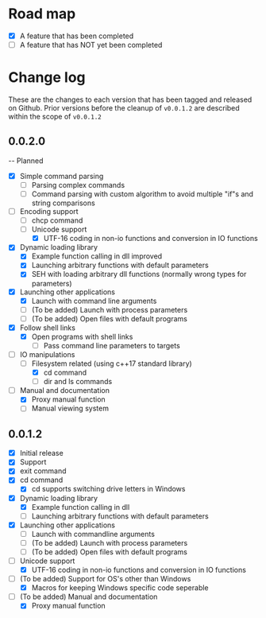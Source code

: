 # Road map

- [x] A feature that has been completed
- [ ] A feature that has NOT yet been completed

# Change log

These are the changes to each version that has been tagged and released on Github.
Prior versions before the cleanup of `v0.0.1.2` are described within the scope of `v0.0.1.2` 

## 0.0.2.0
  -- Planned
- [x] Simple command parsing
  - [ ] Parsing complex commands
  - [ ] Command parsing with custom algorithm to avoid multiple "if"s and string comparisons
- [ ] Encoding support
  - [ ] chcp command
  - [ ] Unicode support
    - [x] UTF-16 coding in non-io functions and conversion in IO functions
- [x] Dynamic loading library
  - [x] Example function calling in dll improved
  - [x] Launching arbitrary functions with default parameters 
  - [x] SEH with loading arbitrary dll functions (normally wrong types for parameters)
- [x] Launching other applications
  - [x] Launch with command line arguments
  - [ ] (To be added) Launch with process parameters
  - [ ] (To be added) Open files with default programs
- [x] Follow shell links
  - [x] Open programs with shell links
    - [ ] Pass command line parameters to targets
- [ ] IO manipulations
  - [ ] Filesystem related (using c++17 standard library)
    - [x] cd command
    - [ ] dir and ls commands
- [ ] Manual and documentation
  - [x] Proxy manual function
  - [ ] Manual viewing system
    
## 0.0.1.2

- [x] Initial release
- [x] Support 
- [x] exit command
- [x] cd command
  - [x] cd supports switching drive letters in Windows
- [x] Dynamic loading library
  - [x] Example function calling in dll
  - [ ] Launching arbitrary functions with default parameters 
- [x] Launching other applications
  - [ ] Launch with commandline arguments
  - [ ] (To be added) Launch with process parameters
  - [ ] (To be added) Open files with default programs
- [ ] Unicode support
  - [x] UTF-16 coding in non-io functions and conversion in IO functions
- [ ] (To be added) Support for OS's other than Windows
  - [x] Macros for keeping Windows specific code seperable
- [ ] (To be added) Manual and documentation
  - [x] Proxy manual function
